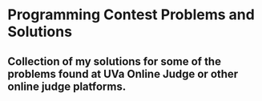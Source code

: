 # Programming Contest Problems and Solutions

## Collection of my solutions for some of the problems found at UVa Online Judge or other online judge platforms.
